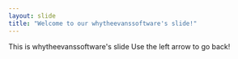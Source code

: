 ```yaml
---
layout: slide
title: "Welcome to our whytheevanssoftware's slide!"
---
```

This is whytheevanssoftware's slide
Use the left arrow to go back!
